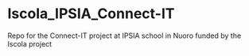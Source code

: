 # Iscola_IPSIA_Connect-IT
Repo for the Connect-IT project at IPSIA school in Nuoro funded by the Iscola project

